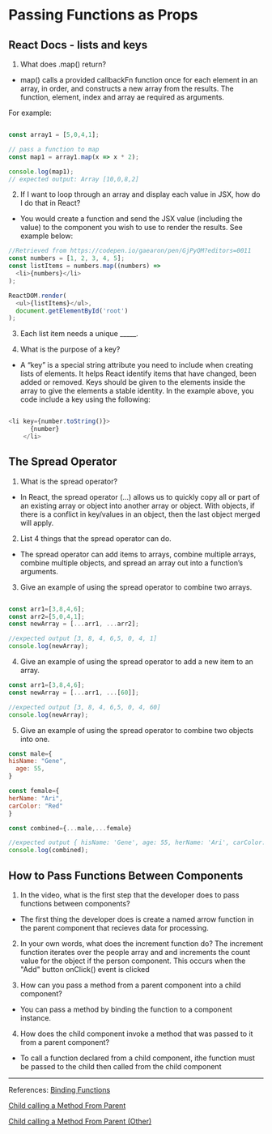 # Passing Functions as Props

## React Docs - lists and keys
1. What does .map() return?
* map() calls a provided callbackFn function once for each element in an array, in order, and constructs a new array from the results. The function, element, index and array ae required as arguments.

For example:
```javascript

const array1 = [5,0,4,1];

// pass a function to map
const map1 = array1.map(x => x * 2);

console.log(map1);
// expected output: Array [10,0,8,2]

```

2. If I want to loop through an array and display each value in JSX, how do I do that in React?
* You would create a function and send the JSX value (including the value) to the component you wish to use to render the results. See example below:

```javascript
//Retrieved from https://codepen.io/gaearon/pen/GjPyQM?editors=0011
const numbers = [1, 2, 3, 4, 5];
const listItems = numbers.map((numbers) =>
  <li>{numbers}</li>
);

ReactDOM.render(
  <ul>{listItems}</ul>,
  document.getElementById('root')
);

```

3. Each list item needs a unique _____.

4. What is the purpose of a key?
* A “key” is a special string attribute you need to include when creating lists of elements.  It helps React identify items that have changed, been added or removed. Keys should be given to the elements inside the array to give the elements a stable identity. In the example above, you code include a key using the following:

```javascript

<li key={number.toString()}>
      {number}
    </li>
```

## The Spread Operator
1. What is the spread operator?
* In React, the spread operator (...) allows us to quickly copy all or part of an existing array or object into another array or object. With objects, if there is a conflict in key/values in an object, then the last object merged will apply.

2. List 4 things that the spread operator can do.
* The spread operator can add items to arrays, combine multiple arrays, combine multiple objects, and spread an array out into a function’s arguments.

3. Give an example of using the spread operator to combine two arrays.

```javascript

const arr1=[3,8,4,6];
const arr2=[5,0,4,1];
const newArray = [...arr1, ...arr2];

//expected output [3, 8, 4, 6,5, 0, 4, 1]
console.log(newArray);

```

4. Give an example of using the spread operator to add a new item to an array.

``` javascript
const arr1=[3,8,4,6];
const newArray = [...arr1, ...[60]];

//expected output [3, 8, 4, 6,5, 0, 4, 60]
console.log(newArray);
```


5. Give an example of using the spread operator to combine two objects into one.

``` javascript
const male={
hisName: "Gene",
  age: 55,
}

const female={
herName: "Ari",
carColor: "Red"  
}

const combined={...male,...female}

//expected output { hisName: 'Gene', age: 55, herName: 'Ari', carColor: 'Red' }
console.log(combined);
```

## How to Pass Functions Between Components
1. In the video, what is the first step that the developer does to pass functions between components?

* The first thing the developer does is create a named arrow function in the parent component that recieves data for processing.

2. In your own words, what does the increment function do?
The increment function iterates over the people array and and increments the count value for the object if the person component. This occurs when the "Add" button onClick() event is clicked

3. How can you pass a method from a parent component into a child component?

* You can pass a method by binding the function to a component instance.

4. How does the child component invoke a method that was passed to it from a parent component?

* To call a function declared from a child component, ithe function must be passed to the child then called from the child component

--------------
References: [Binding Functions](https://reactjs.org/docs/faq-functions.html)

[Child calling a Method From Parent](https://stackoverflow.com/questions/37949981/call-child-method-from-parent)

[Child calling a Method From Parent (Other)](https://www.codingdeft.com/posts/react-calling-child-function-from-parent-component/)
